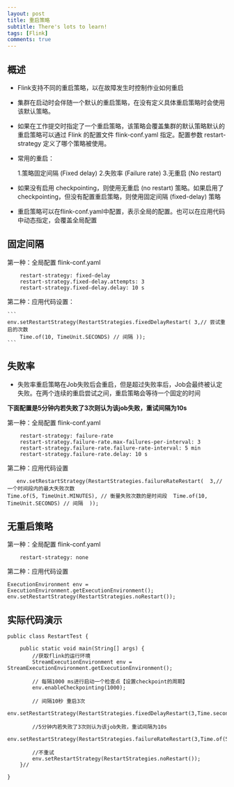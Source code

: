 ```yaml
---
layout: post
title: 重启策略
subtitle: There's lots to learn!
tags: [Flink]
comments: true
---
```

## 概述

* Flink支持不同的重启策略，以在故障发生时控制作业如何重启
* 集群在启动时会伴随一个默认的重启策略，在没有定义具体重启策略时会使用该默认策略。
* 如果在工作提交时指定了一个重启策略，该策略会覆盖集群的默认策略默认的重启策略可以通过 Flink 的配置文件 flink-conf.yaml 指定。配置参数 restart-strategy 定义了哪个策略被使用。
* 常用的重启：

  1.策略固定间隔 (Fixed delay)
  2.失败率 (Failure rate)
  3.无重启 (No restart)

* 如果没有启用 checkpointing，则使用无重启 (no restart) 策略。如果启用了 checkpointing，但没有配置重启策略，则使用固定间隔 (fixed-delay) 策略
* 重启策略可以在flink-conf.yaml中配置，表示全局的配置。也可以在应用代码中动态指定，会覆盖全局配置


## 固定间隔

第一种：全局配置 flink-conf.yaml
```
	restart-strategy: fixed-delay 
	restart-strategy.fixed-delay.attempts: 3 
	restart-strategy.fixed-delay.delay: 10 s
```
第二种：应用代码设置：

    ```
    env.setRestartStrategy(RestartStrategies.fixedDelayRestart( 3,// 尝试重启的次数 
        Time.of(10, TimeUnit.SECONDS) // 间隔 ));
    ```

## 失败率

* 失败率重启策略在Job失败后会重启，但是超过失败率后，Job会最终被认定失败。在两个连续的重启尝试之间，重启策略会等待一个固定的时间

**下面配置是5分钟内若失败了3次则认为该job失败，重试间隔为10s**

第一种：全局配置 flink-conf.yaml
```
    restart-strategy: failure-rate  
	restart-strategy.failure-rate.max-failures-per-interval: 3  
	restart-strategy.failure-rate.failure-rate-interval: 5 min  
	restart-strategy.failure-rate.delay: 10 s
```

第二种：应用代码设置

```
   env.setRestartStrategy(RestartStrategies.failureRateRestart(  3,//一个时间段内的最大失败次数  
Time.of(5, TimeUnit.MINUTES), // 衡量失败次数的是时间段  Time.of(10, TimeUnit.SECONDS) // 间隔  ));
```

## 无重启策略

第一种：全局配置 flink-conf.yaml

```
	restart-strategy: none
```

第二种：应用代码设置
```
ExecutionEnvironment env = ExecutionEnvironment.getExecutionEnvironment(); 	env.setRestartStrategy(RestartStrategies.noRestart());

```


## 实际代码演示

```
public class RestartTest {

    public static void main(String[] args) {
        //获取flink的运行环境
        StreamExecutionEnvironment env = StreamExecutionEnvironment.getExecutionEnvironment();

        // 每隔1000 ms进行启动一个检查点【设置checkpoint的周期】
        env.enableCheckpointing(1000);

        // 间隔10秒 重启3次
        env.setRestartStrategy(RestartStrategies.fixedDelayRestart(3,Time.seconds(10)));

        //5分钟内若失败了3次则认为该job失败，重试间隔为10s
        env.setRestartStrategy(RestartStrategies.failureRateRestart(3,Time.of(5,TimeUnit.MINUTES),Time.of(10,TimeUnit.SECONDS)));

        //不重试
        env.setRestartStrategy(RestartStrategies.noRestart());
    }//

}
```
